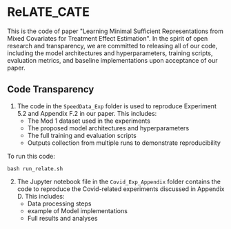 # ReLATE_CATE

This is the code of paper "Learning Minimal Sufficient Representations from Mixed Covariates for Treatment Effect Estimation". In the spirit of open research and transparency, we are committed to releasing all of our code, including the model architectures and hyperparameters, training scripts, evaluation metrics, and baseline implementations upon acceptance of our paper.


## Code Transparency 

1. The code in the `SpeedData_Exp` folder is used to reproduce Experiment 5.2 and Appendix F.2 in our paper. This includes:
    - The Mod 1 dataset used in the experiments
    - The proposed model architectures and hyperparameters
    - The full training and evaluation scripts 
    - Outputs collection from multiple runs to demonstrate reproducibility  

To run this code:
```
bash run_relate.sh
```

2. The Jupyter notebook file in the `Covid_Exp_Appendix` folder contains the code to reproduce the Covid-related experiments discussed in Appendix D. This includes:
    - Data processing steps
    - example of Model implementations
    - Full results and analyses
